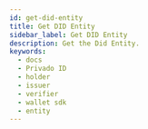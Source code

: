 ```yaml
---
id: get-did-entity
title: Get DID Entity
sidebar_label: Get DID Entity
description: Get the Did Entity.
keywords:
  - docs
  - Privado ID
  - holder
  - issuer
  - verifier
  - wallet sdk
  - entity
---
```

